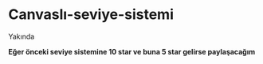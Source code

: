 # Canvaslı-seviye-sistemi
Yakında

**Eğer önceki seviye sistemine 10 star ve buna 5 star gelirse paylaşacağım**

